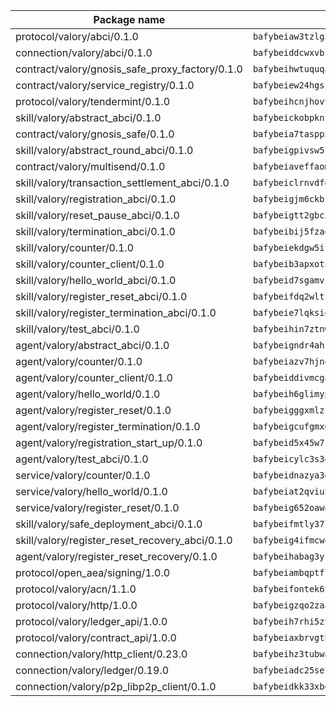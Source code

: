 | Package name                                                  | Package hash                                                  |
| ------------------------------------------------------------- | ------------------------------------------------------------- |
| protocol/valory/abci/0.1.0                                    | `bafybeiaw3tzlg3rkvnn5fcufblktmfwngmxugn4yo7pyjp76zz6aqtqcay` |
| connection/valory/abci/0.1.0                                  | `bafybeiddcwxvbsule5ore6odypykvi6m62uj4ikfplkgdokf7qnxb7ygcq` |
| contract/valory/gnosis_safe_proxy_factory/0.1.0               | `bafybeihwtuquqaimamkv26ucnyis4hc6lya34xwsx5n7hiksssnwfkekie` |
| contract/valory/service_registry/0.1.0                        | `bafybeiew24hgsjdasaqiikhulfa2rxgnh7pzpv2zzfwnsyfzbnrcj6dvjm` |
| protocol/valory/tendermint/0.1.0                              | `bafybeihcnjhovvyyfbkuw5sjyfx2lfd4soeocfqzxz54g67333m6nk5gxq` |
| skill/valory/abstract_abci/0.1.0                              | `bafybeickobpknzpdtlezxdvuuasudjvrauv6wlyiw2cwooatwntl56ibvy` |
| contract/valory/gnosis_safe/0.1.0                             | `bafybeia7taspp5boe5235fdv5ejdix7fdhyy4kwp26qx2ng2oo3k7kk7iy` |
| skill/valory/abstract_round_abci/0.1.0                        | `bafybeigpivsw5fl6uu5aup7irdq4qtfrnjkisr5bfxazniuygszhbwkitm` |
| contract/valory/multisend/0.1.0                               | `bafybeiaveffaomsnmsc5hx62o77u7ilma6eipox7m5lrwa56737ektva3i` |
| skill/valory/transaction_settlement_abci/0.1.0                | `bafybeiclrnvdfotuoiwmpspj33aokxpt76h5zhn5cqvjj2nnfg4s5yixni` |
| skill/valory/registration_abci/0.1.0                          | `bafybeigjm6ckbslus76f72immq6dnaqe7onzqkrgoa7pny2a22sdfkehay` |
| skill/valory/reset_pause_abci/0.1.0                           | `bafybeigtt2gbcx3etmfsdqokthn7dqve7wduwlty5cskbntmg64nnorfje` |
| skill/valory/termination_abci/0.1.0                           | `bafybeibij5fzaogv3gapaarqtnxgapo4d6j3rdwwypndjn3h4znlsugd7u` |
| skill/valory/counter/0.1.0                                    | `bafybeiekdgw5ifhhrk5qogdu7vrddak2qxqljtvyhevkks5jlsqoac6o3m` |
| skill/valory/counter_client/0.1.0                             | `bafybeib3apxotnry7gt6a5q2cesdobjlcb5bjqjuzwnp4f5naozbiyxvja` |
| skill/valory/hello_world_abci/0.1.0                           | `bafybeid7sgamvck5hglky7tlvdzrg6zsy5fhtch7d2ceactiygmwzhitwm` |
| skill/valory/register_reset_abci/0.1.0                        | `bafybeifdq2wltzcj2yix5sfr4js2e5fw6liogdljgzdcbbqmnnb5du2xay` |
| skill/valory/register_termination_abci/0.1.0                  | `bafybeie7lqksiqfrwlbgehae3kxpks555sw43gvrpdxwcwqy5eckb5j3g4` |
| skill/valory/test_abci/0.1.0                                  | `bafybeihin7ztnwhrfxq5kg73p7nelzisvsaato3nr5556q2s52l4lrqq5q` |
| agent/valory/abstract_abci/0.1.0                              | `bafybeigndr4ahzea5z37zy4raho5trdpqb3dy2uljsijp7mxrkpeqjhm4u` |
| agent/valory/counter/0.1.0                                    | `bafybeiazv7hjn4bw7bl6raopogkb5plmxrso6f5j4ry3xvyzveay367diu` |
| agent/valory/counter_client/0.1.0                             | `bafybeiddivmcgauqdsbiedeenckltzyaukmyi3e4ccxp4cssqlqyadffwe` |
| agent/valory/hello_world/0.1.0                                | `bafybeih6glimypd3sd7h5hc4niy22er4356ot5322vi45xpzixayqnbbp4` |
| agent/valory/register_reset/0.1.0                             | `bafybeigggxmlzflaxmsuz6r4np47f6fktpbnlgsw4tbmb4pywvxpoth7wq` |
| agent/valory/register_termination/0.1.0                       | `bafybeigcufgmx64aeaouc6va4boxmgrqzol5c3wacdzudptfz2myw7ikrq` |
| agent/valory/registration_start_up/0.1.0                      | `bafybeid5x45w7ckvccpt4kvn3idonilkuffxqvtpyqjmsd6kt7awpm6n3y` |
| agent/valory/test_abci/0.1.0                                  | `bafybeicylc3s34vn5ucgyrqkndnzwh4obgfbrpp5y5to2hwgpx2imins5y` |
| service/valory/counter/0.1.0                                  | `bafybeidnazya3g5fv5qe5ntj2rcbumx56pee2w6hsazywlqm576gavsjl4` |
| service/valory/hello_world/0.1.0                              | `bafybeiat2qviu2q6y4lccek4sway3bz3xu3gwxjmljth6utr7txnk3owmq` |
| service/valory/register_reset/0.1.0                           | `bafybeig652oawqwxgoxh5owiwgiomgolsaynrtbldgtoyd4slbkw2eogxy` |
| skill/valory/safe_deployment_abci/0.1.0                       | `bafybeifmtly37llflduujqtej2yqjkedttzqxebj7tqdvb5rrpoh5fs5um` |
| skill/valory/register_reset_recovery_abci/0.1.0               | `bafybeig4ifmcw47n7o6bbogsmstxpm4zzmbvu7lspzhoknj57vbn3hgwwi` |
| agent/valory/register_reset_recovery/0.1.0                    | `bafybeihabag3yrehjz5rkamfbdkdrso2nmkn5z2kwp7ocrwagy5vgmscsu` |
| protocol/open_aea/signing/1.0.0                               | `bafybeiambqptflge33eemdhis2whik67hjplfnqwieoa6wblzlaf7vuo44` |
| protocol/valory/acn/1.1.0                                     | `bafybeifontek6tvaecatoauiule3j3id6xoktpjubvuqi3h2jkzqg7zh7a` |
| protocol/valory/http/1.0.0                                    | `bafybeigzqo2zaakcjtzzsm6dh4x73v72xg6ctk6muyp5uq5ueb7y34fbxy` |
| protocol/valory/ledger_api/1.0.0                              | `bafybeih7rhi5zvfvwakx5ifgxsz2cfipeecsh7bm3gnudjxtvhrygpcftq` |
| protocol/valory/contract_api/1.0.0                            | `bafybeiaxbrvgtbdrh4lslskuxyp4awyr4whcx3nqq5yrr6vimzsxg5dy64` |
| connection/valory/http_client/0.23.0                          | `bafybeihz3tubwado7j3wlivndzzuj3c6fdsp4ra5r3nqixn3ufawzo3wii` |
| connection/valory/ledger/0.19.0                               | `bafybeiadc25se7dgnn4mufztwpzdono4xsfs45qknzdqyi3gckn6ccuv44` |
| connection/valory/p2p_libp2p_client/0.1.0                     | `bafybeidkk33xbga54szmitk6uwsi3ef56hbbdbuasltqtiyki34hgfpnxa` |
